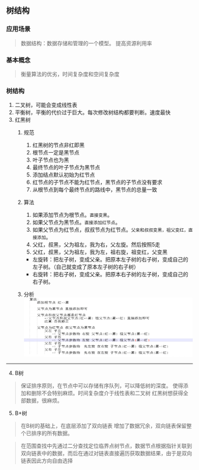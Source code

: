 
## 树结构
### 应用场景
> 数据结构：数据存储和管理的一个模型。
> 提高资源利用率
### 基本概念
> 衡量算法的优劣，时间复杂度和空间复杂度
### 树结构
1. 二叉树，可能会变成线性表
2. 平衡树，平衡的代价过于巨大。每次修改树结构都要判断。速度最快
3. 红黑树
   1. 规范
      1. 红黑树的节点非红即黑
      2. 根节点一定是黑节点
      3. 叶子节点也为黑
      4. 最终节点的叶子节点为黑节点
      5. 添加结点默认初始为红节点
      6. 红节点的子节点不能为红节点，黑节点的子节点没有要求
      7. 从根节点到每个最终节点的路线中，黑节点的总量一致
   2. 算法
      1. 如果添加节点为根节点。``直接变黑``。
      2. 如果父节点为黑节点。``直接添加红节点``。
      3. 如果父节点为红节点，叔叔节点为红节点。``父亲和叔叔变黑，祖父变红，直接添加``。
      4. 父红，叔黑，父为祖左，我为右，父左旋。然后按照5走
      5. 父红，叔黑，父为祖左，我为左，祖右旋，祖变红，父变黑

      - 左旋转：把左子树，变成父亲。把原本左子树的右子树，变成自己的左子树。（自己就变成了原本左子树的右子树）
      - 右旋转：把右子树，变成父亲。把原本右子树的左子树，变成自己的右子树。
  
   3. 分析
   ![](./images/红黑树.png)
---
4. B树
> 保证排序原则，在节点中可以存储有序队列，可以降低树的深度。
> 使得添加和删除不会特别麻烦。时间复杂度介于线性表和二叉树
> 红黑树想获得全部数据，很麻烦。

5. B+树
> 在B树的基础上，在底层添加了双向链表 增加了数据冗余，双向链表保留整个已排序的所有数据。

> 在范围查找中先通过二分查找定位临界点树节点，数据节点根据指针关联到双向链表中的数据，而后在通过对链表直接遍历获取数据结果，由于是双向链表因此方向自由选择